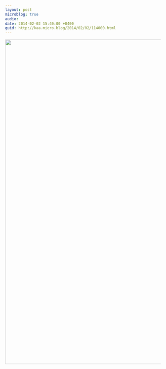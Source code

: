 ```yaml
---
layout: post
microblog: true
audio: 
date: 2014-02-02 15:40:00 +0400
guid: http://kaa.micro.blog/2014/02/02/114000.html
---
```

<img src="https://micro.kaa.bz/uploads/2018/76584961b2.jpg" alt="" width="840" height="1050" class="alignnone size-full wp-image-953" />
